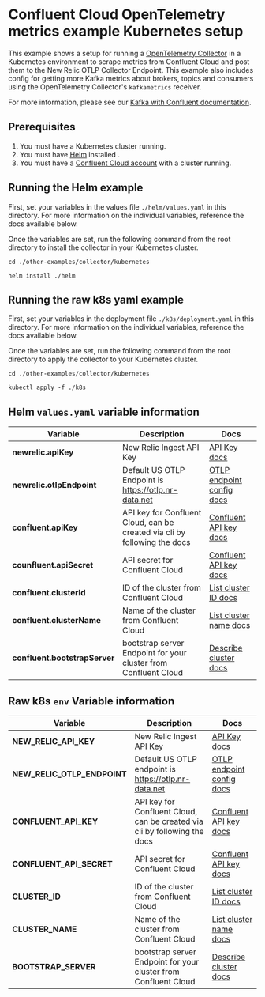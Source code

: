 # Confluent Cloud OpenTelemetry metrics example Kubernetes setup

This example shows a setup for running a [OpenTelemetry Collector](https://opentelemetry.io/docs/collector/) in a Kubernetes environment to scrape metrics from Confluent Cloud and post them to the New Relic OTLP Collector Endpoint.
This example also includes config for getting more Kafka metrics about brokers, topics and consumers using the OpenTelemetry Collector's `kafkametrics` receiver.

For more information, please see our [Kafka with Confluent documentation](https://docs.newrelic.com/docs/more-integrations/open-source-telemetry-integrations/opentelemetry/collector/collector-configuration-examples/opentelemetry-collector-kafka-confluentcloud/).

## Prerequisites

1. You must have a Kubernetes cluster running.
2. You must have [Helm](https://helm.sh/docs/intro/quickstart/) installed .
3. You must have a [Confluent Cloud account](https://www.confluent.io/get-started/) with a cluster running.

## Running the Helm example
First, set your variables in the values file `./helm/values.yaml` in this directory. For more information on the individual variables, reference the docs available below.

Once the variables are set, run the following command from the root directory to install the collector in your Kubernetes cluster.

```shell
cd ./other-examples/collector/kubernetes

helm install ./helm
```

## Running the raw k8s yaml example
First, set your variables in the deployment file `./k8s/deployment.yaml` in this directory. For more information on the individual variables, reference the docs available below.

Once the variables are set, run the following command from the root directory to apply the collector to your Kubernetes cluster.

```shell
cd ./other-examples/collector/kubernetes

kubectl apply -f ./k8s
```

## Helm `values.yaml` variable information

| Variable                      | Description                                                               | Docs                                                                                                                                                                                      |
|-------------------------------|---------------------------------------------------------------------------|-------------------------------------------------------------------------------------------------------------------------------------------------------------------------------------------|
| **newrelic.apiKey**           | New Relic Ingest API Key                                                  | [API Key docs](https://docs.newrelic.com/docs/apis/intro-apis/new-relic-api-keys/)                                                                                                        | 
| **newrelic.otlpEndpoint**                 | Default US OTLP Endpoint is https://otlp.nr-data.net                      | [OTLP endpoint config docs](https://docs.newrelic.com/docs/more-integrations/open-source-telemetry-integrations/opentelemetry/get-started/opentelemetry-set-up-your-app/#review-settings) |
| **confluent.apiKey**          | API key for Confluent Cloud, can be created via cli by following the docs | [Confluent API key docs](https://docs.confluent.io/cloud/current/monitoring/metrics-api.html)                                                                                             |
| **counfluent.apiSecret**      | API secret for Confluent Cloud                                            | [Confluent API key docs](https://docs.confluent.io/cloud/current/monitoring/metrics-api.html)                                                                                             |
| **confluent.clusterId**       | ID of the cluster from Confluent Cloud                                    | [List cluster ID docs](https://docs.confluent.io/confluent-cli/current/command-reference/kafka/cluster/confluent_kafka_cluster_list.html#description)                                     |
| **confluent.clusterName**     | Name of the cluster from Confluent Cloud                                  | [List cluster name docs](https://docs.confluent.io/confluent-cli/current/command-reference/kafka/cluster/confluent_kafka_cluster_list.html#description)                                   |
| **confluent.bootstrapServer** | bootstrap server Endpoint for your cluster from Confluent Cloud           | [Describe cluster docs](https://docs.confluent.io/confluent-cli/current/command-reference/kafka/cluster/confluent_kafka_cluster_describe.html#description)                                |


## Raw k8s `env` Variable information

| Variable                    | Description                                                               | Docs |
|-----------------------------|---------------------------------------------------------------------------| ---- |
| **NEW_RELIC_API_KEY**       | New Relic Ingest API Key                                                  |[API Key docs](https://docs.newrelic.com/docs/apis/intro-apis/new-relic-api-keys/) | 
| **NEW_RELIC_OTLP_ENDPOINT** | Default US OTLP endpoint is https://otlp.nr-data.net                      | [OTLP endpoint config docs](https://docs.newrelic.com/docs/more-integrations/open-source-telemetry-integrations/opentelemetry/get-started/opentelemetry-set-up-your-app/#review-settings) |
| **CONFLUENT_API_KEY**       | API key for Confluent Cloud, can be created via cli by following the docs |[Confluent API key docs](https://docs.confluent.io/cloud/current/monitoring/metrics-api.html)|
| **CONFLUENT_API_SECRET**    | API secret for Confluent Cloud                                            | [Confluent API key docs](https://docs.confluent.io/cloud/current/monitoring/metrics-api.html) |
| **CLUSTER_ID**              | ID of the cluster from Confluent Cloud                                    | [List cluster ID docs](https://docs.confluent.io/confluent-cli/current/command-reference/kafka/cluster/confluent_kafka_cluster_list.html#description) |
| **CLUSTER_NAME**            | Name of the cluster from Confluent Cloud                                  | [List cluster name docs](https://docs.confluent.io/confluent-cli/current/command-reference/kafka/cluster/confluent_kafka_cluster_list.html#description) |
| **BOOTSTRAP_SERVER**        | bootstrap server Endpoint for your cluster from Confluent Cloud                     | [Describe cluster docs](https://docs.confluent.io/confluent-cli/current/command-reference/kafka/cluster/confluent_kafka_cluster_describe.html#description) |
